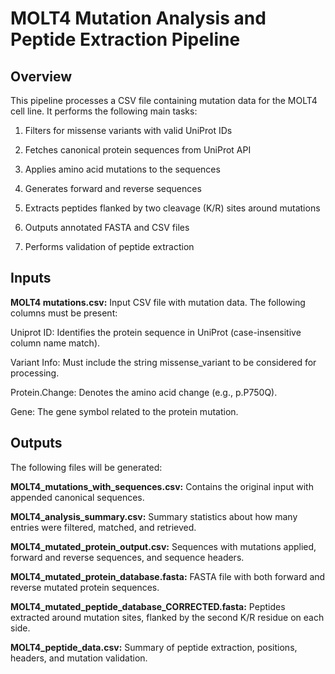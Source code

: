 # MOLT4 Mutation Analysis and Peptide Extraction Pipeline

## Overview

This pipeline processes a CSV file containing mutation data for the MOLT4 cell line. It performs the following main tasks:

1. Filters for missense variants with valid UniProt IDs

2. Fetches canonical protein sequences from UniProt API

3. Applies amino acid mutations to the sequences

4. Generates forward and reverse sequences

5. Extracts peptides flanked by two cleavage (K/R) sites around mutations

6. Outputs annotated FASTA and CSV files

7. Performs validation of peptide extraction

## Inputs

**MOLT4 mutations.csv:** Input CSV file with mutation data. The following columns must be present:

Uniprot ID: Identifies the protein sequence in UniProt (case-insensitive column name match).

Variant Info: Must include the string missense_variant to be considered for processing.

Protein.Change: Denotes the amino acid change (e.g., p.P750Q).

Gene: The gene symbol related to the protein mutation.

## Outputs

The following files will be generated:

**MOLT4_mutations_with_sequences.csv:** Contains the original input with appended canonical sequences.

**MOLT4_analysis_summary.csv:** Summary statistics about how many entries were filtered, matched, and retrieved.

**MOLT4_mutated_protein_output.csv:** Sequences with mutations applied, forward and reverse sequences, and sequence headers.

**MOLT4_mutated_protein_database.fasta:** FASTA file with both forward and reverse mutated protein sequences.

**MOLT4_mutated_peptide_database_CORRECTED.fasta:** Peptides extracted around mutation sites, flanked by the second K/R residue on each side.

**MOLT4_peptide_data.csv:** Summary of peptide extraction, positions, headers, and mutation validation.
















